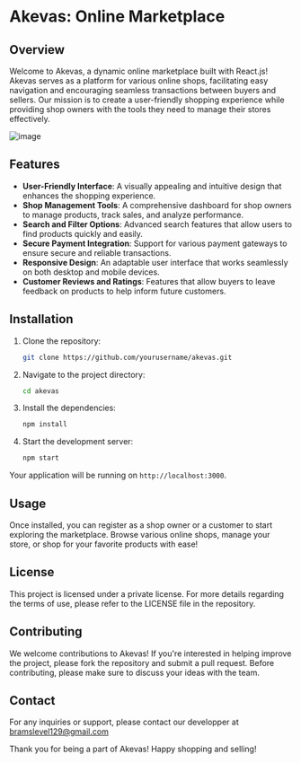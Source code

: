 # Akevas: Online Marketplace

## Overview

Welcome to Akevas, a dynamic online marketplace built with React.js! Akevas serves as a platform for various online shops, facilitating easy navigation and encouraging seamless transactions between buyers and sellers. Our mission is to create a user-friendly shopping experience while providing shop owners with the tools they need to manage their stores effectively.

![image](https://github.com/user-attachments/assets/3b8ae905-ad63-4476-94bb-3348e967ac17)


## Features

- **User-Friendly Interface**: A visually appealing and intuitive design that enhances the shopping experience.
- **Shop Management Tools**: A comprehensive dashboard for shop owners to manage products, track sales, and analyze performance.
- **Search and Filter Options**: Advanced search features that allow users to find products quickly and easily.
- **Secure Payment Integration**: Support for various payment gateways to ensure secure and reliable transactions.
- **Responsive Design**: An adaptable user interface that works seamlessly on both desktop and mobile devices.
- **Customer Reviews and Ratings**: Features that allow buyers to leave feedback on products to help inform future customers.

## Installation

1. Clone the repository:
   ```bash
   git clone https://github.com/yourusername/akevas.git
   ```

2. Navigate to the project directory:
   ```bash
   cd akevas
   ```

3. Install the dependencies:
   ```bash
   npm install
   ```

4. Start the development server:
   ```bash
   npm start
   ```

Your application will be running on `http://localhost:3000`.

## Usage

Once installed, you can register as a shop owner or a customer to start exploring the marketplace. Browse various online shops, manage your store, or shop for your favorite products with ease!

## License

This project is licensed under a private license. For more details regarding the terms of use, please refer to the LICENSE file in the repository.

## Contributing

We welcome contributions to Akevas! If you're interested in helping improve the project, please fork the repository and submit a pull request. Before contributing, please make sure to discuss your ideas with the team.

## Contact

For any inquiries or support, please contact our developper at bramslevel129@gmail.com

Thank you for being a part of Akevas! Happy shopping and selling!
